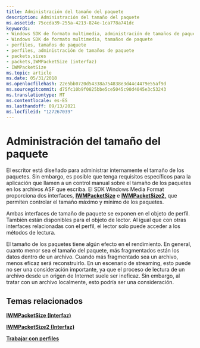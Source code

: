 ```yaml
---
title: Administración del tamaño del paquete
description: Administración del tamaño del paquete
ms.assetid: 75ccda39-255a-4213-824e-1ca778a741dc
keywords:
- Windows SDK de formato multimedia, administración de tamaños de paquetes
- Windows SDK de formato multimedia, tamaños de paquete
- perfiles, tamaños de paquete
- perfiles, administración de tamaños de paquete
- packets,sizes
- packets,IWMPacketSize (interfaz)
- IWMPacketSize
ms.topic: article
ms.date: 05/31/2018
ms.openlocfilehash: 22e5bb0720d54338a754838e3d44c4479e55af9d
ms.sourcegitcommit: d75fc10b9f0825bbe5ce5045c90d4045e3c53243
ms.translationtype: MT
ms.contentlocale: es-ES
ms.lasthandoff: 09/13/2021
ms.locfileid: "127267039"
---
```

# <a name="managing-packet-size"></a>Administración del tamaño del paquete

El escritor está diseñado para administrar internamente el tamaño de los paquetes. Sin embargo, es posible que tenga requisitos específicos para la aplicación que llamen a un control manual sobre el tamaño de los paquetes en los archivos ASF que escriba. El SDK Windows Media Format proporciona dos interfaces, [**IWMPacketSize**](/previous-versions/windows/desktop/api/wmsdkidl/nn-wmsdkidl-iwmpacketsize) e [**IWMPacketSize2,**](/previous-versions/windows/desktop/api/wmsdkidl/nn-wmsdkidl-iwmpacketsize2) que permiten controlar el tamaño máximo y mínimo de los paquetes.

Ambas interfaces de tamaño de paquete se exponen en el objeto de perfil. También están disponibles para el objeto de lector. Al igual que con otras interfaces relacionadas con el perfil, el lector solo puede acceder a los métodos de lectura.

El tamaño de los paquetes tiene algún efecto en el rendimiento. En general, cuanto menor sea el tamaño del paquete, más fragmentados están los datos dentro de un archivo. Cuando más fragmentado sea un archivo, menos eficaz será reconstruirlo. En un escenario de streaming, esto puede no ser una consideración importante, ya que el proceso de lectura de un archivo desde un origen de Internet suele ser ineficaz. Sin embargo, al tratar con un archivo localmente, esto podría ser una consideración.

## <a name="related-topics"></a>Temas relacionados

<dl> <dt>

[**IWMPacketSize (Interfaz)**](/previous-versions/windows/desktop/api/wmsdkidl/nn-wmsdkidl-iwmpacketsize)
</dt> <dt>

[**IWMPacketSize2 (Interfaz)**](/previous-versions/windows/desktop/api/wmsdkidl/nn-wmsdkidl-iwmpacketsize2)
</dt> <dt>

[**Trabajar con perfiles**](working-with-profiles.md)
</dt> </dl>

 

 




